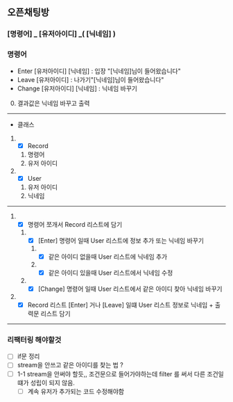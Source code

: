 ## 오픈채팅방

### [명령어] _ [유저아이디] _( [닉네임] )

### 명령어

- Enter [유저아이디] [닉네임] : 입장 "[닉네임]님이 들어왔습니다"
- Leave [유저아이디] : 나가기"[닉네임]님이 들어왔습니다"
- Change [유저아이디] [닉네임] : 닉네임 바꾸기

0. 결과값은 닉네임 바꾸고 출력

---

* 클래스

1.
    * [x] Record

    1. 명령어
    2. 유저 아이디

2.
    * [x] User

    1. 유저 아이디
    2. 닉네임

---

1.
    * [x] 명령어 쪼개서 Record 리스트에 담기

    1.
        * [x] [Enter] 명령어 일때 User 리스트에 정보 추가 또는 닉네임 바꾸기

        1.
            * [x] 같은 아이디 없을때 User 리스트에 닉네임 추가
        2.
            * [x] 같은 아이디 있을때 User 리스트에서 닉네임 수정
    2.
        * [x] [Change] 명령어 일때 User 리스트에서 같은 아이디 찾아 닉네임 바꾸기
2.
    * [x] Record 리스트 [Enter] 거나 [Leave] 일떄 User 리스트 정보로 닉네임 + 출력문 리스트 담기

---

### 리팩터링 해야할것

* [ ] if문 정리
* [ ] stream을 안쓰고 같은 아이디를 찾는 법 ?
* [ ] 1-1 stream을 안써야 할듯,, 조건문으로 들어가야하는데 filter 를 써서 다른 조건일떄가 성립이 되지 않음.
    * [ ] 계속 유저가 추가되는 코드 수정해야함
